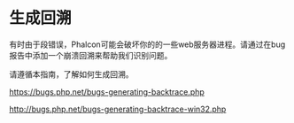 # 生成回溯

有时由于段错误，Phalcon可能会破坏你的的一些web服务器进程。请通过在bug报告中添加一个崩溃回溯来帮助我们识别问题。

请遵循本指南，了解如何生成回溯。

https://bugs.php.net/bugs-generating-backtrace.php

http://bugs.php.net/bugs-generating-backtrace-win32.php
